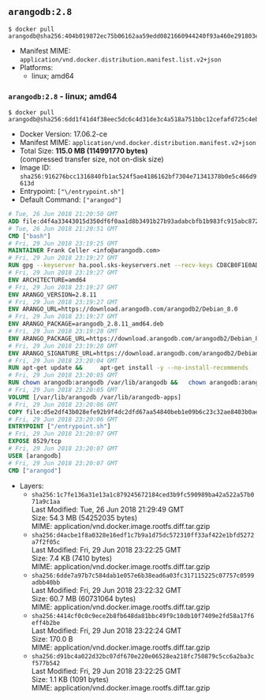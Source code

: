 ## `arangodb:2.8`

```console
$ docker pull arangodb@sha256:404b019872ec75b06162aa59edd0821660944240f93a460e291803e135988140
```

-	Manifest MIME: `application/vnd.docker.distribution.manifest.list.v2+json`
-	Platforms:
	-	linux; amd64

### `arangodb:2.8` - linux; amd64

```console
$ docker pull arangodb@sha256:6dd1f41d4f38eec5dc6c4d31de3c4a518a751bbc12cefafd725c4eb6af1bd3e4
```

-	Docker Version: 17.06.2-ce
-	Manifest MIME: `application/vnd.docker.distribution.manifest.v2+json`
-	Total Size: **115.0 MB (114991770 bytes)**  
	(compressed transfer size, not on-disk size)
-	Image ID: `sha256:916276bcc1316840fb1ac524f5ae4186162bf7304e71341378b0e5c466d9613d`
-	Entrypoint: `["\/entrypoint.sh"]`
-	Default Command: `["arangod"]`

```dockerfile
# Tue, 26 Jun 2018 21:20:50 GMT
ADD file:d4f4a33443015d350df6f0aa1d8b3491b27b93adabcbfb1b983fc915abc8723b in / 
# Tue, 26 Jun 2018 21:20:51 GMT
CMD ["bash"]
# Fri, 29 Jun 2018 23:19:25 GMT
MAINTAINER Frank Celler <info@arangodb.com>
# Fri, 29 Jun 2018 23:19:27 GMT
RUN gpg --keyserver ha.pool.sks-keyservers.net --recv-keys CD8CB0F1E0AD5B52E93F41E7EA93F5E56E751E9B
# Fri, 29 Jun 2018 23:19:27 GMT
ENV ARCHITECTURE=amd64
# Fri, 29 Jun 2018 23:19:27 GMT
ENV ARANGO_VERSION=2.8.11
# Fri, 29 Jun 2018 23:19:27 GMT
ENV ARANGO_URL=https://download.arangodb.com/arangodb2/Debian_8.0
# Fri, 29 Jun 2018 23:19:27 GMT
ENV ARANGO_PACKAGE=arangodb_2.8.11_amd64.deb
# Fri, 29 Jun 2018 23:19:28 GMT
ENV ARANGO_PACKAGE_URL=https://download.arangodb.com/arangodb2/Debian_8.0/amd64/arangodb_2.8.11_amd64.deb
# Fri, 29 Jun 2018 23:19:28 GMT
ENV ARANGO_SIGNATURE_URL=https://download.arangodb.com/arangodb2/Debian_8.0/amd64/arangodb_2.8.11_amd64.deb.asc
# Fri, 29 Jun 2018 23:20:04 GMT
RUN apt-get update &&     apt-get install -y --no-install-recommends         libgoogle-perftools4         ca-certificates         pwgen         wget     &&     rm -rf /var/lib/apt/lists/* &&     wget ${ARANGO_SIGNATURE_URL} &&           wget ${ARANGO_PACKAGE_URL} &&             gpg --verify ${ARANGO_PACKAGE}.asc &&     dpkg -i ${ARANGO_PACKAGE} &&     sed -ri         -e 's!127\.0\.0\.1!0.0.0.0!g'         -e 's!^(file\s*=).*!\1 -!'         -e 's!^#\s*uid\s*=.*!uid = arangodb!'         -e 's!^#\s*gid\s*=.*!gid = arangodb!'         /etc/arangodb/arangod.conf     &&     apt-get purge -y --auto-remove ca-certificates wget &&     rm -f ${ARANGO_PACKAGE}*
# Fri, 29 Jun 2018 23:20:05 GMT
RUN chown arangodb:arangodb /var/lib/arangodb &&   chown arangodb:arangodb /var/lib/arangodb-apps
# Fri, 29 Jun 2018 23:20:05 GMT
VOLUME [/var/lib/arangodb /var/lib/arangodb-apps]
# Fri, 29 Jun 2018 23:20:06 GMT
COPY file:d5e2df43b028efe92b9f4dc2dfd67aa54840beb1e09b6c23c32ae8403b0ae7e4 in /entrypoint.sh 
# Fri, 29 Jun 2018 23:20:06 GMT
ENTRYPOINT ["/entrypoint.sh"]
# Fri, 29 Jun 2018 23:20:07 GMT
EXPOSE 8529/tcp
# Fri, 29 Jun 2018 23:20:07 GMT
USER [arangodb]
# Fri, 29 Jun 2018 23:20:07 GMT
CMD ["arangod"]
```

-	Layers:
	-	`sha256:1c7fe136a31e13a1c879245672184ced3b9fc590989ba42a522a57b071a9c1aa`  
		Last Modified: Tue, 26 Jun 2018 21:29:49 GMT  
		Size: 54.3 MB (54252035 bytes)  
		MIME: application/vnd.docker.image.rootfs.diff.tar.gzip
	-	`sha256:d4acbe1f8a0328e16edf1c7b9a1d75dc572310ff33af422e1bfd5272a7f2f05c`  
		Last Modified: Fri, 29 Jun 2018 23:22:25 GMT  
		Size: 7.4 KB (7410 bytes)  
		MIME: application/vnd.docker.image.rootfs.diff.tar.gzip
	-	`sha256:6dde7a97b7c584dab1e057e6b38ead6a03fc317115225c07757c0599adbb40bb`  
		Last Modified: Fri, 29 Jun 2018 23:22:32 GMT  
		Size: 60.7 MB (60731064 bytes)  
		MIME: application/vnd.docker.image.rootfs.diff.tar.gzip
	-	`sha256:4414cf0c0c9ece2b8fb648da81bbc49f9c10db10f7409e2fd58a17f6eff4b2be`  
		Last Modified: Fri, 29 Jun 2018 23:22:24 GMT  
		Size: 170.0 B  
		MIME: application/vnd.docker.image.rootfs.diff.tar.gzip
	-	`sha256:d91bc4a022d32bc07df670e220e06528ea218fc750879c5cc6a2ba3cf577b542`  
		Last Modified: Fri, 29 Jun 2018 23:22:25 GMT  
		Size: 1.1 KB (1091 bytes)  
		MIME: application/vnd.docker.image.rootfs.diff.tar.gzip
